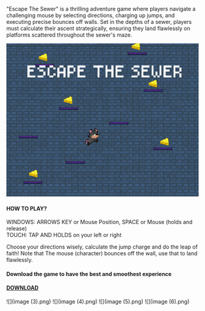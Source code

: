 "Escape The Sewer" is a thrilling adventure game where players navigate a challenging mouse by selecting directions, charging up jumps, and executing precise bounces off walls. Set in the depths of a sewer, players must calculate their ascent strategically, ensuring they land flawlessly on platforms scattered throughout the sewer's maze.

![](EscapeTheSewerBanner.png)

#### **HOW TO PLAY?**

WINDOWS: ARROWS KEY or Mouse Position, SPACE or Mouse (holds and release)  
TOUCH: TAP AND HOLDS on your left or right

Choose your directions wisely, calculate the jump charge and do the leap of faith! Note that The mouse (character) bounces off the wall, use that to land flawlessly.

#### Download the game to have the best and smoothest experience

#### [DOWNLOAD](https://keyyard.itch.io/escape-the-sewer)

![](image (3).png) ![](image (4).png) ![](image (5).png) ![](image (6).png)
